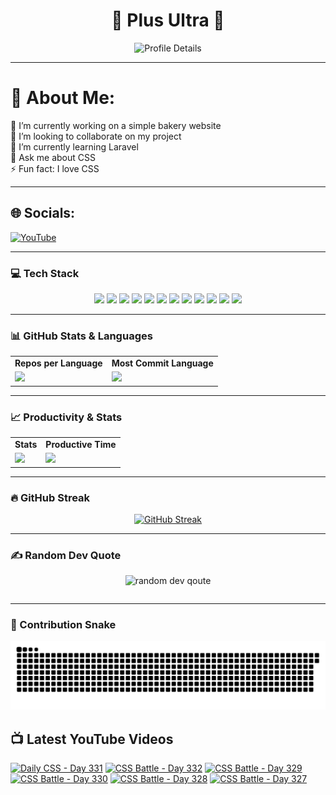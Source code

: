 <h1 align="center">🚀 Plus Ultra 🚀</h1>

<div align="center">
  <img src="http://github-profile-summary-cards.vercel.app/api/cards/profile-details?username=ramzel1414&theme=tokyonight" alt="Profile Details">
</div>

---

# 💫 About Me:
🔭 I’m currently working on a simple bakery website<br>
👯 I’m looking to collaborate on my project<br>
🌱 I’m currently learning Laravel<br>
💬 Ask me about CSS<br>
⚡ Fun fact: I love CSS

---

## 🌐 Socials:
[![YouTube](https://img.shields.io/badge/YouTube-%23FF0000.svg?logo=YouTube&logoColor=white)](https://youtube.com/@UCgG_j8zx0wee5dVAaz9owXw)

---

### 💻 Tech Stack

<div align="center">
  <p>
    <img src="https://img.shields.io/badge/css3-%231572B6.svg?style=for-the-badge&logo=css3&logoColor=white">
    <img src="https://img.shields.io/badge/html5-%23E34F26.svg?style=for-the-badge&logo=html5&logoColor=white">
    <img src="https://img.shields.io/badge/javascript-%23323330.svg?style=for-the-badge&logo=javascript&logoColor=%23F7DF1E">
    <img src="https://img.shields.io/badge/php-%23777BB4.svg?style=for-the-badge&logo=php&logoColor=white">
    <img src="https://img.shields.io/badge/bootstrap-%238511FA.svg?style=for-the-badge&logo=bootstrap&logoColor=white">
    <img src="https://img.shields.io/badge/laravel-%23FF2D20.svg?style=for-the-badge&logo=laravel&logoColor=white">
    <img src="https://img.shields.io/badge/react-%2320232a.svg?style=for-the-badge&logo=react&logoColor=%2361DAFB">
    <img src="https://img.shields.io/badge/node.js-6DA55F?style=for-the-badge&logo=node.js&logoColor=white">
    <img src="https://img.shields.io/badge/tailwindcss-%2338B2AC.svg?style=for-the-badge&logo=tailwind-css&logoColor=white">
    <img src="https://img.shields.io/badge/MongoDB-%234ea94b.svg?style=for-the-badge&logo=mongodb&logoColor=white">
    <img src="https://img.shields.io/badge/mysql-4479A1.svg?style=for-the-badge&logo=mysql&logoColor=white">
    <img src="https://img.shields.io/badge/Canva-%2300C4CC.svg?style=for-the-badge&logo=Canva&logoColor=white">
  </p>
</div>

---

### 📊 GitHub Stats & Languages

<div align="center">
  <table>
    <tr>
      <td align="center"><b>Repos per Language</b></td>
      <td align="center"><b>Most Commit Language</b></td>
    </tr>
    <tr>
      <td><img src="http://github-profile-summary-cards.vercel.app/api/cards/repos-per-language?username=ramzel1414&theme=tokyonight"></td>
      <td><img src="http://github-profile-summary-cards.vercel.app/api/cards/most-commit-language?username=ramzel1414&theme=tokyonight"></td>
    </tr>
  </table>
</div>

---

### 📈 Productivity & Stats

<div align="center">
  <table>
    <tr>
      <td align="center"><b>Stats</b></td>
      <td align="center"><b>Productive Time</b></td>
    </tr>
    <tr>
      <td><img src="http://github-profile-summary-cards.vercel.app/api/cards/stats?username=ramzel1414&theme=tokyonight"></td>
      <td><img src="http://github-profile-summary-cards.vercel.app/api/cards/productive-time?username=ramzel1414&theme=tokyonight&utcOffset=8"></td>
    </tr>
  </table>
</div>

---

### 🔥 GitHub Streak

<div align="center">
  <a href="https://git.io/streak-stats">
    <img src="https://streak-stats.demolab.com?user=ramzel1414&theme=tokyonight&hide_border=true" alt="GitHub Streak">
  </a>
</div>

---

### ✍️ Random Dev Quote

<div align="center">
  <table>
    <img src="https://quotes-github-readme.vercel.app/api?type=horizontal&theme=tokyonight" alt="random dev qoute">

  </table>
</div>

---

### 🐍 Contribution Snake

<div align="center">
  <img src="https://github.com/ramzel1414/ramzel1414/blob/output/snake.svg" alt="Snake animation">
</div>

## 📺 Latest YouTube Videos
<!-- BEGIN YOUTUBE-CARDS -->
[![Daily CSS - Day 331](https://ytcards.demolab.com/?id=q9mHOOiM5ok&title=Daily+CSS+-+Day+331&lang=en&timestamp=1744080870&background_color=%230d1117&title_color=%23ffffff&stats_color=%23dedede&max_title_lines=1&width=250&border_radius=5 "Daily CSS - Day 331")](https://www.youtube.com/watch?v=q9mHOOiM5ok)
[![CSS Battle - Day 332](https://ytcards.demolab.com/?id=ea9iouDxItE&title=CSS+Battle+-+Day+332&lang=en&timestamp=1744079711&background_color=%230d1117&title_color=%23ffffff&stats_color=%23dedede&max_title_lines=1&width=250&border_radius=5 "CSS Battle - Day 332")](https://www.youtube.com/watch?v=ea9iouDxItE)
[![CSS Battle - Day 329](https://ytcards.demolab.com/?id=38vVeeG-0hU&title=CSS+Battle+-+Day+329&lang=en&timestamp=1743933327&background_color=%230d1117&title_color=%23ffffff&stats_color=%23dedede&max_title_lines=1&width=250&border_radius=5 "CSS Battle - Day 329")](https://www.youtube.com/watch?v=38vVeeG-0hU)
[![CSS Battle - Day 330](https://ytcards.demolab.com/?id=N44kMA-L-O4&title=CSS+Battle+-+Day+330&lang=en&timestamp=1743933120&background_color=%230d1117&title_color=%23ffffff&stats_color=%23dedede&max_title_lines=1&width=250&border_radius=5 "CSS Battle - Day 330")](https://www.youtube.com/watch?v=N44kMA-L-O4)
[![CSS Battle - Day 328](https://ytcards.demolab.com/?id=5CNyrVEAvVs&title=CSS+Battle+-+Day+328&lang=en&timestamp=1743639431&background_color=%230d1117&title_color=%23ffffff&stats_color=%23dedede&max_title_lines=1&width=250&border_radius=5 "CSS Battle - Day 328")](https://www.youtube.com/watch?v=5CNyrVEAvVs)
[![CSS Battle - Day 327](https://ytcards.demolab.com/?id=lK4j6Dm6sN4&title=CSS+Battle+-+Day+327&lang=en&timestamp=1743553470&background_color=%230d1117&title_color=%23ffffff&stats_color=%23dedede&max_title_lines=1&width=250&border_radius=5 "CSS Battle - Day 327")](https://www.youtube.com/watch?v=lK4j6Dm6sN4)
<!-- END YOUTUBE-CARDS -->
